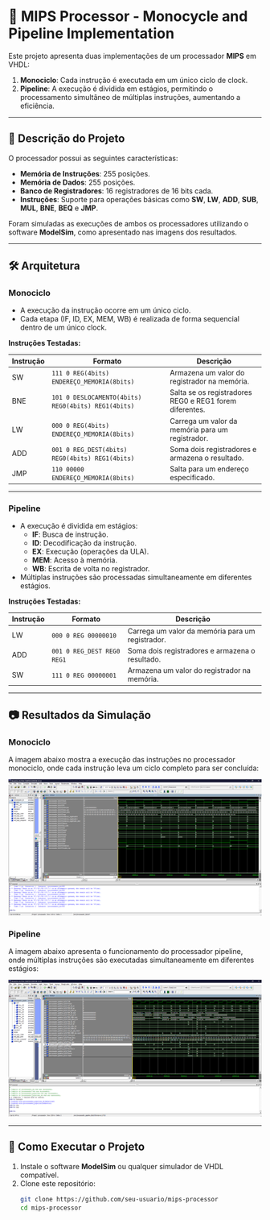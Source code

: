 # 🚀 **MIPS Processor - Monocycle and Pipeline Implementation**

Este projeto apresenta duas implementações de um processador **MIPS** em VHDL:

1. **Monociclo**: Cada instrução é executada em um único ciclo de clock.  
2. **Pipeline**: A execução é dividida em estágios, permitindo o processamento simultâneo de múltiplas instruções, aumentando a eficiência.

---

## 📝 **Descrição do Projeto**

O processador possui as seguintes características:

- **Memória de Instruções**: 255 posições.
- **Memória de Dados**: 255 posições.
- **Banco de Registradores**: 16 registradores de 16 bits cada.
- **Instruções**: Suporte para operações básicas como **SW**, **LW**, **ADD**, **SUB**, **MUL**, **BNE**, **BEQ** e **JMP**.

Foram simuladas as execuções de ambos os processadores utilizando o software **ModelSim**, como apresentado nas imagens dos resultados.

---

## 🛠️ **Arquitetura**

### **Monociclo**
- A execução da instrução ocorre em um único ciclo.
- Cada etapa (IF, ID, EX, MEM, WB) é realizada de forma sequencial dentro de um único clock.

**Instruções Testadas:**

| **Instrução** | **Formato**                                    | **Descrição**                           |
|---------------|-----------------------------------------------|----------------------------------------|
| SW            | `111 0 REG(4bits) ENDEREÇO_MEMORIA(8bits)`                         | Armazena um valor do registrador na memória. |
| BNE           | `101 0 DESLOCAMENTO(4bits) REG0(4bits) REG1(4bits)`                      | Salta se os registradores REG0 e REG1 forem diferentes. |
| LW            | `000 0 REG(4bits) ENDEREÇO_MEMORIA(8bits)`                         | Carrega um valor da memória para um registrador. |
| ADD           | `001 0 REG_DEST(4bits) REG0(4bits) REG1(4bits)`                   | Soma dois registradores e armazena o resultado. |
| JMP           | `110 00000 ENDEREÇO_MEMORIA(8bits)`                         | Salta para um endereço especificado. |

---

### **Pipeline**
- A execução é dividida em estágios:
  - **IF**: Busca de instrução.
  - **ID**: Decodificação da instrução.
  - **EX**: Execução (operações da ULA).
  - **MEM**: Acesso à memória.
  - **WB**: Escrita de volta no registrador.
- Múltiplas instruções são processadas simultaneamente em diferentes estágios.

**Instruções Testadas:**

| **Instrução** | **Formato**                                    | **Descrição**                           |
|---------------|-----------------------------------------------|----------------------------------------|
| LW            | `000 0 REG 00000010`                         | Carrega um valor da memória para um registrador. |
| ADD           | `001 0 REG_DEST REG0 REG1`                   | Soma dois registradores e armazena o resultado. |
| SW            | `111 0 REG 00000001`                         | Armazena um valor do registrador na memória. |

---

## 📷 **Resultados da Simulação**

### **Monociclo**
A imagem abaixo mostra a execução das instruções no processador monociclo, onde cada instrução leva um ciclo completo para ser concluída:

![Simulação Monociclo](./MONO.png)

### **Pipeline**
A imagem abaixo apresenta o funcionamento do processador pipeline, onde múltiplas instruções são executadas simultaneamente em diferentes estágios:

![Simulação Pipeline](./PIPELINE.png)

---

## 🚀 **Como Executar o Projeto**

1. Instale o software **ModelSim** ou qualquer simulador de VHDL compatível.
2. Clone este repositório:
   ```bash
   git clone https://github.com/seu-usuario/mips-processor
   cd mips-processor
